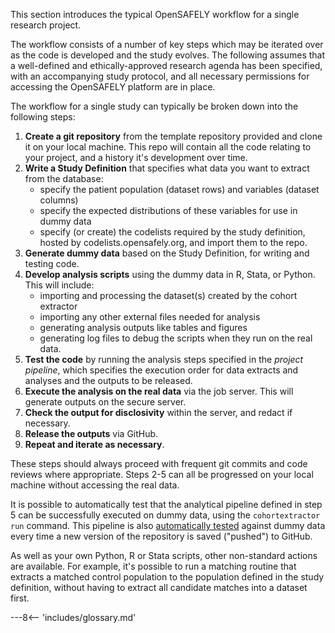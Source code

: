 This section introduces the typical OpenSAFELY workflow for a single research project.

The workflow consists of a number of key steps which may be iterated over as the code is developed and the study evolves.
The following assumes that a well-defined and ethically-approved research agenda has been specified, with an accompanying study protocol, and all necessary permissions for accessing the OpenSAFELY platform are in place. 

The workflow for a single study can typically be broken down into the following steps:

1.  **Create a git repository** from the template repository provided and clone it on your local machine.
This repo will contain all the code relating to your project, and a history it's development over time.
2.  **Write a Study Definition** that specifies what data you want to extract from the database:
    -   specify the patient population (dataset rows) and variables (dataset columns)
    -   specify the expected distributions of these variables for use in dummy data
    -   specify (or create) the codelists required by the study definition, hosted by codelists.opensafely.org, and import them to the repo.
3.  **Generate dummy data** based on the Study Definition, for writing and testing code.
4.  **Develop analysis scripts** using the dummy data in R, Stata, or Python. This will include:
    -   importing and processing the dataset(s) created by the cohort extractor
    -   importing any other external files needed for analysis
    -   generating analysis outputs like tables and figures
    -   generating log files to debug the scripts when they run on the real data.
5.  **Test the code** by running the analysis steps specified in the _project pipeline_, which specifies the execution order for data extracts and analyses and the outputs to be released.
6.  **Execute the analysis on the real data** via the job server. This will generate outputs on the secure server.
7.  **Check the output for disclosivity** within the server, and redact if necessary.
8.  **Release the outputs** via GitHub.
9. **Repeat and iterate as necessary**.

These steps should always proceed with frequent git commits and code reviews where appropriate. Steps 2-5 can all be progressed on your local machine without accessing the real data.

It is possible to automatically test that the analytical pipeline defined in step 5 can be successfully executed on dummy data, using the `cohortextractor run` command.
This pipeline is also [automatically tested](pipelines.md#running-your-code-with-GitHub-actions) against dummy data every time a new version of the repository is saved ("pushed") to GitHub.

As well as your own Python, R or Stata scripts, other non-standard actions are available. 
For example, it's possible to run a matching routine that extracts a matched control population to the population defined in the study definition, without having to extract all candidate matches into a dataset first.


---8<-- 'includes/glossary.md'
